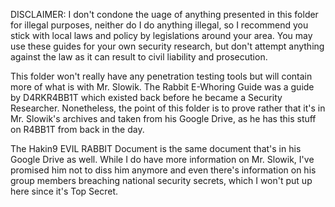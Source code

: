 DISCLAIMER: I don't condone the uage of anything presented in this folder for illegal purposes, neither do I do anything illegal, so I recommend you stick with local laws and policy by legislations around your area. You may use these guides for your own security research, but don't attempt anything against the law as it can result to civil liability and prosecution.

This folder won't really have any penetration testing tools but will contain more of what is with Mr. Slowik. The Rabbit E-Whoring Guide was a guide by D4RKR4BB1T which existed back before he became a Security Researcher. Nonetheless, the point of this folder is to prove rather that it's in Mr. Slowik's archives and taken from his Google Drive, as he has this stuff on R4BB1T from back in the day.

The Hakin9 EVIL RABBIT Document is the same document that's in his Google Drive as well. While I do have more information on Mr. Slowik, I've promised him not to diss him anymore and even there's information on his group members breaching national security secrets, which I won't put up here since it's Top Secret.
